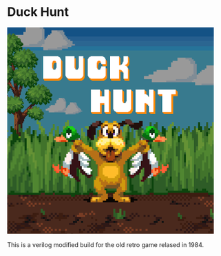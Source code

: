 # Duck Hunt 
![alt text](./pictures/duckhunt.png#center)
<br /> 

This is a verilog modified build for the old retro game relased in 1984.
